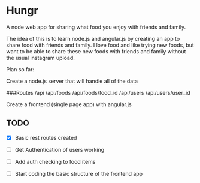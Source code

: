 Hungr
=====

A node web app for sharing what food you enjoy with friends and family.

The idea of this is to learn node.js and angular.js by creating an app to share food with friends and family. I love food and like trying new foods, but want to be able to share these new foods with friends and family without the usual instagram upload.

Plan so far:

Create a node.js server that will handle all of the data

###Routes
	/api
	/api/foods
	/api/foods/food_id
	/api/users
	/api/users/user_id

Create a frontend (single page app) with angular.js 


## TODO

- [x] Basic rest routes created
- [ ] Get Authentication of users working
- [ ] Add auth checking to food items
- [ ] Start coding the basic structure of the frontend app










